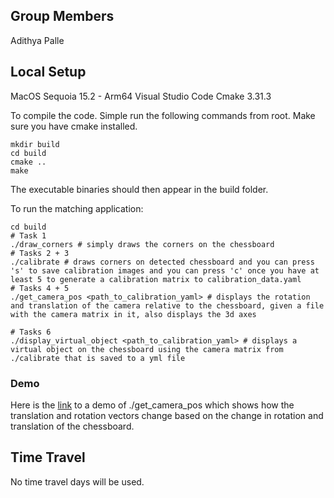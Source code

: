 ## Group Members
Adithya Palle

## Local Setup

MacOS Sequoia 15.2 - Arm64 
Visual Studio Code
Cmake 3.31.3

To compile the code. Simple run the following commands from root. Make sure you have cmake installed. 
```
mkdir build
cd build
cmake ..
make
```

The executable binaries should then appear in the build folder.

To run the matching application:

```
cd build
# Task 1
./draw_corners # simply draws the corners on the chessboard
# Tasks 2 + 3
./calibrate # draws corners on detected chessboard and you can press 's' to save calibration images and you can press 'c' once you have at least 5 to generate a calibration matrix to calibration_data.yaml
# Tasks 4 + 5
./get_camera_pos <path_to_calibration_yaml> # displays the rotation and translation of the camera relative to the chessboard, given a file with the camera matrix in it, also displays the 3d axes

# Tasks 6
./display_virtual_object <path_to_calibration_yaml> # displays a virtual object on the chessboard using the camera matrix from ./calibrate that is saved to a yml file
```

### Demo

Here is the [link](https://drive.google.com/file/d/1NfKYKOSyyKJFOculv36Y6CwRYzJjoWFY/view?usp=sharing) to a demo of ./get_camera_pos which shows how the translation and rotation
vectors change based on the change in rotation and translation of the chessboard.


## Time Travel

No time travel days will be used.
